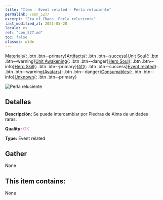 ```yaml
---
title: "Item - Event related - Perla reluciente"
permalink: /con_527/
excerpt: "Era of Chaos  Perla reluciente"
last_modified_at: 2021-05-28
locale: es
ref: "con_527.md"
toc: false
classes: wide
---
```

 [Materials](/ItemsES/){: .btn .btn--primary}[Artifacts](/ItemsES/Artifacts/){: .btn .btn--success}[Unit Soul](/ItemsES/UnitSoul/){: .btn .btn--warning}[Unit Awakening](/ItemsES/UnitAwakening/){: .btn .btn--danger}[Hero Soul](/ItemsES/HeroSoul/){: .btn .btn--info}[Hero Skill](/ItemsES/HeroSkill/){: .btn .btn--primary}[Gift](/ItemsES/Gift/){: .btn .btn--success}[Event related](/ItemsES/Events/){: .btn .btn--warning}[Avatars](/ItemsES/Avatars/){: .btn .btn--danger}[Consumables](/ItemsES/Consumables/){: .btn .btn--info}[Unknown](/ItemsES/Unknown/){: .btn .btn--primary}

 ![Perla reluciente](/images/t/i_10013.png)

## Detalles
 **Descripción:** Se puede intercambiar por Piedras de Alma de unidades raras.

 **Quality:** <span style="color: #DA70D6">OK</span>

 **Type:** Event related

## Gather

  None

## This item contains:

  None

